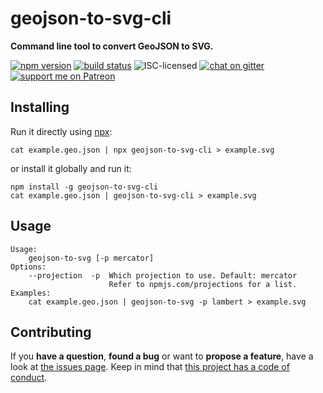 # geojson-to-svg-cli

**Command line tool to convert GeoJSON to SVG.**

[![npm version](https://img.shields.io/npm/v/geojson-to-svg-cli.svg)](https://www.npmjs.com/package/geojson-to-svg-cli)
[![build status](https://img.shields.io/travis/derhuerst/geojson-to-svg-cli.svg)](https://travis-ci.org/derhuerst/geojson-to-svg-cli)
![ISC-licensed](https://img.shields.io/github/license/derhuerst/geojson-to-svg-cli.svg)
[![chat on gitter](https://badges.gitter.im/derhuerst.svg)](https://gitter.im/derhuerst)
[![support me on Patreon](https://img.shields.io/badge/support%20me-on%20patreon-fa7664.svg)](https://patreon.com/derhuerst)


## Installing

Run it directly using [npx](https://npmjs.com/package/npx):

```shell
cat example.geo.json | npx geojson-to-svg-cli > example.svg
```

or install it globally and run it:

```shell
npm install -g geojson-to-svg-cli
cat example.geo.json | geojson-to-svg-cli > example.svg
```


## Usage

```
Usage:
    geojson-to-svg [-p mercator]
Options:
    --projection  -p  Which projection to use. Default: mercator
                      Refer to npmjs.com/projections for a list.
Examples:
    cat example.geo.json | geojson-to-svg -p lambert > example.svg
```


## Contributing

If you **have a question**, **found a bug** or want to **propose a feature**, have a look at [the issues page](https://github.com/derhuerst/geojson-to-svg-cli/issues). Keep in mind that [this project has a code of conduct](CODE_OF_CONDUCT.md).
